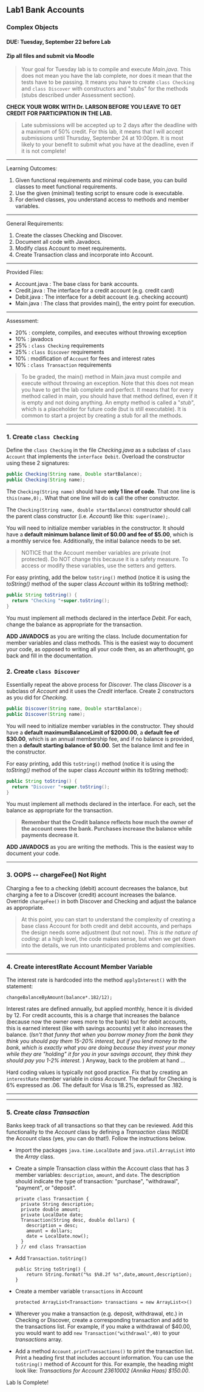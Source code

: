 ## Lab1 Bank Accounts
### Complex Objects
#### DUE: Tuesday, September 22 before Lab
#### Zip all files and submit via Moodle

> Your goal for Tuesday lab is to compile and execute _Main.java_. This does not mean you have the lab complete, nor does it mean that the tests have to be passing. It means you have to create `class Checking` and `class Discover` with constructors and "stubs" for the methods (stubs described under Assessment section).

**CHECK YOUR WORK WITH Dr. LARSON BEFORE YOU LEAVE TO GET CREDIT FOR PARTICIPATION IN THE LAB.**

> Late submissions will be accepted up to 2 days after the deadline with a maximum of 50% credit. For this lab, it means that I will accept submissions until Thursday, September 24 at 10:00pm. It is most likely to your benefit to submit what you have at the deadline, even if it is not complete!

<hr>

Learning Outcomes:

1. Given functional requirements and minimal code base, you can build classes to meet functional requirements.
2. Use the given (minimal) testing script to ensure code is executable.
3. For derived classes, you understand access to methods and member variables.

<hr>

General Requirements:

1. Create the classes Checking and Discover.
3. Document all code with Javadocs.
4. Modify class Account to meet requirements.
5. Create Transaction class and incorporate into Account.

<hr>

Provided Files:

- Account.java : The base class for bank accounts.
- Credit.java : The interface for a credit account (e.g. credit card)
- Debit.java : The interface for a debit account (e.g. checking account)
- Main.java : The class that provides main(), the entry point for execution.

<hr>

Assessment:

- 20% : complete, compiles, and executes without throwing exception
- 10% : javadocs
- 25% : `class Checking` requirements
- 25% : `class Discover` requirements
- 10% : modification of `Account` for fees and interest rates
- 10% : `class Transaction` requirements

> To be graded, the main() method in Main.java must compile and execute without throwing an exception. Note that this does not mean you have to get the lab complete and perfect. It means that for every method called in main, you should have that method defined, even if it is empty and not doing anything. An empty method is called a "_stub_", which is a placeholder for future code (but is still executable). It is common to start a project by creating a stub for all the methods.

<hr>

### 1. Create `class Checking`

Define the `class Checking` in the file _Checking.java_ as a subclass of `class Account` that implements the `interface Debit`. Overload the constructor using these 2 signatures:

```java
public Checking(String name, Double startBalance);
public Checking(String name);
```

The `Checking(String name)` should have **only 1 line of code**. That one line is `this(name,0);`. What that one line will do is call the other constructor.

The `Checking(String name, double startBalance)` constructor should call the parent class constructor (i.e. _Account_) like this: `super(name);`.

You will need to initialize member variables in the constructor. It should have a **default minimum balance limit of $0.00 and fee of $5.00**, which is a monthly service fee. Additionally, the initial balance needs to be set.

> NOTICE that the Account member variables are private (not protected). Do NOT change this because it is a safety measure. To access or modify these variables, use the setters and getters.

For easy printing, add the below `toString()` method (notice it is using the _toString()_ method of the super class _Account_ within its toString method):

  ```java
  public String toString() {
    return "Checking "+super.toString();
  }
  ```

You must implement all methods declared in the interface _Debit_. For each, change the balance as appropriate for the transaction.

**ADD JAVADOCS** as you are writing the class. Include documentation for member variables and class methods. This is the easiest way to document your code, as opposed to writing all your code then, as an afterthought, go back and fill in the documentation.

### 2. Create `class Discover`

Essentially repeat the above process for _Discover_. The class _Discover_ is a subclass of _Account_ and it uses the _Credit_ interface. Create 2 constructors as you did for _Checking_.

```java
public Discover(String name, Double startBalance);
public Discover(String name);
```

You will need to initialize member variables in the constructor. They should have a **default maximumBalanceLimit of $2000.00**, a **default fee of $30.00**, which is an annual membership fee, and if no balance is provided, then a **default starting balance of $0.00**. Set the balance limit and fee in the constructor.

For easy printing, add this `toString()` method (notice it is using the _toString()_ method of the super class _Account_ within its toString method):

  ```java
  public String toString() {
    return "Discover "+super.toString();
  }
  ```

You must implement all methods declared in the interface. For each, set the balance as appropriate for the transaction.

> **Remember that the Credit balance reflects how much the owner of the account owes the bank. Purchases increase the balance while payments decrease it.**

**ADD JAVADOCS** as you are writing the methods. This is the easiest way to document your code.

<hr>

### 3. OOPS -- chargeFee() Not Right

Charging a fee to a checking (debit) account decreases the balance, but charging a fee to a Discover (credit) account increases the balance. Override `chargeFee()` in both Discover and Checking and adjust the balance as appropriate.

> At this point, you can start to understand the complexity of creating a base class Account for both credit and debit accounts, and perhaps the design needs some adjustment (but not now). _This is the nature of coding_: at a high level, the code makes sense, but when we get down into the details, we run into unanticipated problems and complexities.

<hr>

### 4. Create interestRate Account Member Variable

The interest rate is hardcoded into the method `applyInterest()` with the statement:

```
changeBalanceByAmount(balance*.182/12);
```

Interest rates are defined annually, but applied monthly, hence it is divided by 12. For credit accounts, this is a charge that increases the balance (because now the owner owes more to the bank) but for debit accounts, this is earned interest (like with savings accounts) yet it also increases the balance. (_Isn't that funny that when you borrow money from the bank they think you should pay them 15-20% interest, but if you lend money to the bank, which is exactly what you are doing because they invest your money while they are "holding" it for you in your savings account, they think they should pay you 1-2% interest._ ) Anyway, back to the problem at hand ...

Hard coding values is typically not good practice. Fix that by creating an `interestRate` member variable in _class Account_. The default for Checking is 6% expressed as .06. The default for Visa is 18.2%, expressed as .182.

<hr>
<hr>

### 5. Create _class Transaction_

Banks keep track of all transactions so that they can be reviewed. Add this functionality to the _Account_ class by defining a _Transaction_ class INSIDE the Account class (yes, you can do that!). Follow the instructions below.

- Import the packages `java.time.LocalDate` and `java.util.ArrayList` into the _Array_ class.

- Create a simple Transaction class within the Account class that has 3 member variables: `description`, `amount`, and `date`. The description should indicate the type of transaction: "purchase", "withdrawal", "payment", or "deposit".

  ```
  private class Transaction {
    private String description;
    private double amount;
    private LocalDate date;
    Transaction(String desc, double dollars) {
      description = desc;
      amount = dollars;
      date = LocalDate.now();
    }
  } // end class Transaction
  ```

- Add `Transaction.toString()`
	```
	public String toString() {
		return String.format("%s $%8.2f %s",date,amount,description);
	}
	```

- Create a member variable `transactions` in Account
  ```
  protected ArrayList<Transaction> transactions = new ArrayList<>()
  ```

- Wherever you make a transaction (e.g. deposit, withdrawal, etc.) in Checking or Discover, create a corresponding transaction and add to the transactions list. For example, if you make a withdrawal of $40.00, you would want to add `new Transaction("withdrawal",40)` to your _transactions_ array.

- Add a method `Account.printTransactions()` to print the transaction list. Print a heading first that includes account information. You can use the `toString()` method of Account for this. For example, the heading might look like:
  _Transactions for Account 23610002 (Annika Haas) $150.00_.

Lab Is Complete!
